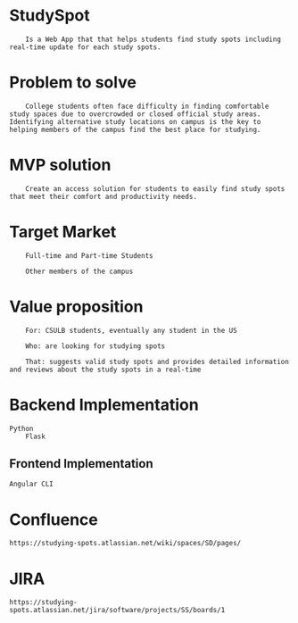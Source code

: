 # StudySpot

        Is a Web App that that helps students find study spots including real-time update for each study spots.

# Problem to solve

        College students often face difficulty in finding comfortable study spaces due to overcrowded or closed official study areas. Identifying alternative study locations on campus is the key to helping members of the campus find the best place for studying.

# MVP solution

        Create an access solution for students to easily find study spots that meet their comfort and productivity needs.

# Target Market

        Full-time and Part-time Students

        Other members of the campus

# Value proposition

        For: CSULB students, eventually any student in the US

        Who: are looking for studying spots

        That: suggests valid study spots and provides detailed information and reviews about the study spots in a real-time

# Backend Implementation

    Python
        Flask 

## Frontend Implementation

    Angular CLI

# Confluence

    https://studying-spots.atlassian.net/wiki/spaces/SD/pages/

# JIRA

    https://studying-spots.atlassian.net/jira/software/projects/SS/boards/1
